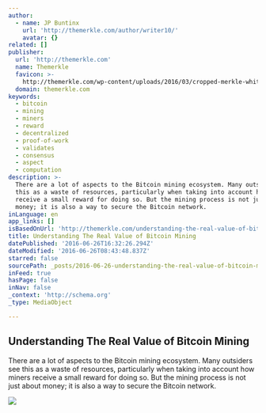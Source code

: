 ```yaml
---
author:
  - name: JP Buntinx
    url: 'http://themerkle.com/author/writer10/'
    avatar: {}
related: []
publisher:
  url: 'http://themerkle.com'
  name: Themerkle
  favicon: >-
    http://themerkle.com/wp-content/uploads/2016/03/cropped-merkle-white-1-192x192.png
  domain: themerkle.com
keywords:
  - bitcoin
  - mining
  - miners
  - reward
  - decentralized
  - proof-of-work
  - validates
  - consensus
  - aspect
  - computation
description: >-
  There are a lot of aspects to the Bitcoin mining ecosystem. Many outsiders see
  this as a waste of resources, particularly when taking into account how miners
  receive a small reward for doing so. But the mining process is not just about
  money; it is also a way to secure the Bitcoin network.
inLanguage: en
app_links: []
isBasedOnUrl: 'http://themerkle.com/understanding-the-real-value-of-bitcoin-mining/'
title: Understanding The Real Value of Bitcoin Mining
datePublished: '2016-06-26T16:32:26.294Z'
dateModified: '2016-06-26T08:43:48.837Z'
starred: false
sourcePath: _posts/2016-06-26-understanding-the-real-value-of-bitcoin-mining.md
inFeed: true
hasPage: false
inNav: false
_context: 'http://schema.org'
_type: MediaObject

---
```

<article style=""><h1>Understanding The Real Value of Bitcoin Mining</h1><p>There are a lot of aspects to the Bitcoin mining ecosystem. Many outsiders see this as a waste of resources, particularly when taking into account how miners receive a small reward for doing so. But the mining process is not just about money; it is also a way to secure the Bitcoin network.</p><img src="http://themerkle.com/wp-content/uploads/2016/06/shutterstock_164975852.jpg" /></article>